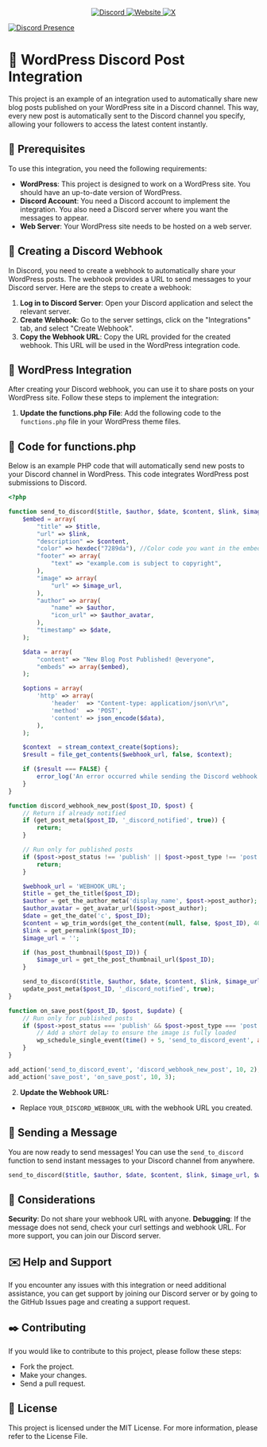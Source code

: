 <!-- Social Media Links -->
<p align="center">
  <a href="https://discord.com/invite/eWcNKXmsgw" target="_blank">
    <img src="https://img.shields.io/badge/Discord-%2300b0ff?style=for-the-badge&logo=discord&logoColor=white" alt="Discord" />
  </a>
  <a href="https://emirhankaya.net" target="_blank">
    <img src="https://img.shields.io/badge/Website-%23000000?style=for-the-badge&logo=google-chrome&logoColor=white" alt="Website" />
  </a>
  <a href="https://x.com/EmirhanKaya_41" target="_blank">
    <img src="https://img.shields.io/badge/Twitter-%231DA1F2?style=for-the-badge&logo=twitter&logoColor=white" alt="X" />
  </a>
</p>

[![Discord Presence](https://lanyard.cnrad.dev/api/496393095282294796)](https://discord.com/users/496393095282294796)

# 🤖 WordPress Discord Post Integration

This project is an example of an integration used to automatically share new blog posts published on your WordPress site in a Discord channel. This way, every new post is automatically sent to the Discord channel you specify, allowing your followers to access the latest content instantly.

## 📜 Prerequisites

To use this integration, you need the following requirements:

- **WordPress**: This project is designed to work on a WordPress site. You should have an up-to-date version of WordPress.
- **Discord Account**: You need a Discord account to implement the integration. You also need a Discord server where you want the messages to appear.
- **Web Server**: Your WordPress site needs to be hosted on a web server.

## 📁 Creating a Discord Webhook

In Discord, you need to create a webhook to automatically share your WordPress posts. The webhook provides a URL to send messages to your Discord server. Here are the steps to create a webhook:

1. **Log in to Discord Server**: Open your Discord application and select the relevant server.
2. **Create Webhook**: Go to the server settings, click on the "Integrations" tab, and select "Create Webhook".
3. **Copy the Webhook URL**: Copy the URL provided for the created webhook. This URL will be used in the WordPress integration code.

## 📕 WordPress Integration

After creating your Discord webhook, you can use it to share posts on your WordPress site. Follow these steps to implement the integration:

1. **Update the functions.php File**: Add the following code to the `functions.php` file in your WordPress theme files.

## 📗 Code for functions.php

Below is an example PHP code that will automatically send new posts to your Discord channel in WordPress. This code integrates WordPress post submissions to Discord.

```php
<?php

function send_to_discord($title, $author, $date, $content, $link, $image_url, $webhook_url, $author_avatar) {
    $embed = array(
        "title" => $title,
        "url" => $link,
        "description" => $content,
        "color" => hexdec("7289da"), //Color code you want in the embed
        "footer" => array(
            "text" => "example.com is subject to copyright",
        ),
        "image" => array(
            "url" => $image_url,
        ),
        "author" => array(
            "name" => $author,
            "icon_url" => $author_avatar,
        ),
        "timestamp" => $date,
    );

    $data = array(
        "content" => "New Blog Post Published! @everyone",
        "embeds" => array($embed),
    );

    $options = array(
        'http' => array(
            'header'  => "Content-type: application/json\r\n",
            'method'  => 'POST',
            'content' => json_encode($data),
        ),
    );

    $context  = stream_context_create($options);
    $result = file_get_contents($webhook_url, false, $context);

    if ($result === FALSE) {
        error_log('An error occurred while sending the Discord webhook.');
    }
}

function discord_webhook_new_post($post_ID, $post) {
    // Return if already notified
    if (get_post_meta($post_ID, '_discord_notified', true)) {
        return;
    }

    // Run only for published posts
    if ($post->post_status !== 'publish' || $post->post_type !== 'post') {
        return;
    }

    $webhook_url = 'WEBHOOK_URL';
    $title = get_the_title($post_ID);
    $author = get_the_author_meta('display_name', $post->post_author);
    $author_avatar = get_avatar_url($post->post_author);
    $date = get_the_date('c', $post_ID);
    $content = wp_trim_words(get_the_content(null, false, $post_ID), 40, '...');
    $link = get_permalink($post_ID);
    $image_url = '';

    if (has_post_thumbnail($post_ID)) {
        $image_url = get_the_post_thumbnail_url($post_ID);
    }

    send_to_discord($title, $author, $date, $content, $link, $image_url, $webhook_url, $author_avatar);
    update_post_meta($post_ID, '_discord_notified', true);
}

function on_save_post($post_ID, $post, $update) {
    // Run only for published posts
    if ($post->post_status === 'publish' && $post->post_type === 'post') {
        // Add a short delay to ensure the image is fully loaded
        wp_schedule_single_event(time() + 5, 'send_to_discord_event', array($post_ID, $post));
    }
}

add_action('send_to_discord_event', 'discord_webhook_new_post', 10, 2);
add_action('save_post', 'on_save_post', 10, 3);
```

 2. **Update the Webhook URL:**
 - Replace `YOUR_DISCORD_WEBHOOK_URL` with the webhook URL you created.

## 📕 Sending a Message
You are now ready to send messages! You can use the `send_to_discord` function to send instant messages to your Discord channel from anywhere.
```php
send_to_discord($title, $author, $date, $content, $link, $image_url, $webhook_url, $author_avatar);
```

## 📕 Considerations
**Security**: Do not share your webhook URL with anyone.
**Debugging**: If the message does not send, check your curl settings and webhook URL. For more support, you can join our Discord server.

## ✉️ Help and Support
If you encounter any issues with this integration or need additional assistance, you can get support by joining our Discord server or by going to the GitHub Issues page and creating a support request.

## ✒️ Contributing
If you would like to contribute to this project, please follow these steps:

- Fork the project.
- Make your changes.
- Send a pull request.

## 📑 License
This project is licensed under the MIT License. For more information, please refer to the License File.
